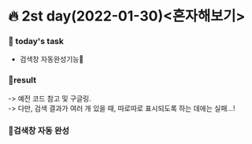 # 🔥 2st day(2022-01-30)<혼자해보기>
### 📜 today's task
- 검색창 자동완성기능🔼

### 🐬result   
-> 예전 코드 참고 및 구글링.   
-> 다만, 검색 결과가 여러 개 있을 때, 따로따로 표시되도록 하는 데에는 실패...!

### 💬검색창 자동 완성

